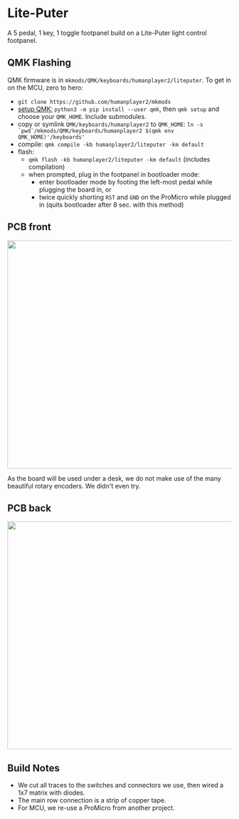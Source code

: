 # Lite-Puter

A 5 pedal, 1 key, 1 toggle footpanel build on a Lite-Puter light control footpanel.

## QMK Flashing

QMK firmware is in `mkmods/QMK/keyboards/humanplayer2/liteputer`. To get in on the MCU, zero to hero:

- `git clone https://github.com/humanplayer2/mkmods`
- [setup QMK:](https://docs.qmk.fm/#/newbs_getting_started) `python3 -m pip install --user qmk`, then `qmk setup` and choose your `QMK_HOME`. Include submodules.
- copy or symlink `QMK/keyboards/humanplayer2` to `QMK_HOME`:
 ```ln -s `pwd`/mkmods/QMK/keyboards/humanplayer2 $(qmk env QMK_HOME)'/keyboards'```
- compile: `qmk compile -kb humanplayer2/liteputer -km default`
- flash:
  - `qmk flash -kb humanplayer2/liteputer -km default` (includes compilation)
  - when prompted, plug in the footpanel in bootloader mode:
    - enter bootloader mode by footing the left-most pedal while plugging the board in, or
    - twice quickly shorting `RST` and `GND` on the ProMicro while plugged in (quits bootloader after 8 sec. with this method)

## PCB front

<img src="photos/pcb-front.jpg" width="512"/>

As the board will be used under a desk, we do not make use of the many beautiful rotary encoders. We didn't even try.

## PCB back

<img src="photos/pcb-back.jpg" width="512"/>

## Build Notes

- We cut all traces to the switches and connectors we use, then wired a 1x7 matrix with diodes.
- The main row connection is a strip of copper tape.
- For MCU, we re-use a ProMicro from another project.
